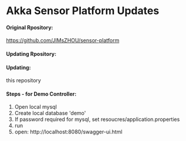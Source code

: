 
# Akka Sensor Platform Updates

#### Original Rpository: 
https://github.com/JIMsZHOU/sensor-platform

#### Updating Rpository: 


#### Updating: 
this repository




#### Steps - for Demo Controller: 
1. Open local mysql 
2. Create local database 'demo'
3. If password required for mysql, set resoucres/application.properties
4. run
5. open: http://localhost:8080/swagger-ui.html


